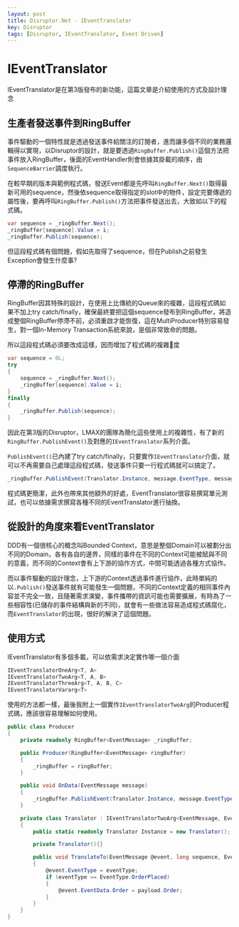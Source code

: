 ```yaml
---
layout: post
title: Disruptor.Net - IEventTranslator
key: Disruptor
tags: [Disruptor, IEventTranslator, Event Driven]
---
```

# IEventTranslator

IEventTranslator是在第3版發布的新功能，這篇文章是介紹使用的方式及設計理念

## 生產者發送事件到RingBuffer

事件驅動的一個特性就是透過發送事件給關注的訂閱者，進而讓多個不同的業務邏輯得以實現，以Disruptor的設計，就是要透過`RingBuffer.Publish()`這個方法把事件放入RingBuffer，後面的EventHandler則會依據其掛載的順序，由`SequenceBarrier`調度執行。

<!--more-->
在較早期的版本與範例程式碼，發送Event都是先呼叫`RingBuffer.Next()`取得最新可用的sequence，然後依sequence取得指定的slot中的物件，設定完要傳遞的屬性後，要再呼叫`RingBuffer.Publish()`方法把事件發送出去，大致如以下的程式碼。

```csharp
var sequence = _ringBuffer.Next();
_ringBuffer[sequence].Value = i;
_ringBuffer.Publish(sequence);
```

但這段程式碼有個問題，假如先取得了sequence，但在Publish之前發生Exception會發生什麼事?

## 停滯的RingBuffer

RingBuffer因其特殊的設計，在使用上比傳統的Queue來的複雜，這段程式碼如果不加上try catch/finally，確保最終要把這個sequence發布到RingBuffer，將造成整個RingBuffer停滯不前，必須重啟才能恢復，這在MultiProducer特別容易發生，對一個In-Memory Transaction系統來說，是個非常致命的問題。

所以這段程式碼必須要改成這樣，因而增加了程式碼的複雜度

```csharp
var sequence = 0L;
try
{
    sequence = _ringBuffer.Next();
    _ringBuffer[sequence].Value = i;
}
finally
{
    _ringBuffer.Publish(sequence);
}
```

因此在第3版的Disruptor，LMAX的團隊為簡化這些使用上的複雜性，有了新的`RingBuffer.PublishEvent()`及對應的`IEventTranslator`系列介面。

`PublishEvent()`已內建了try catch/finally，只要實作`IEventTranslator`介面，就可以不再需要自己處理這段程式碼，發送事件只要一行程式碼就可以搞定了。

```csharp
_ringBuffer.PublishEvent(Translator.Instance, message.EventType, message.EventData);
```

程式碼更簡潔，此外也帶來其他額外的好處，EventTranslator很容易撰寫單元測試，也可以依據需求撰寫各種不同的EventTranslator進行抽換。

## 從設計的角度來看EventTranslator

DDD有一個很核心的概念叫Bounded Context，意思是整個Domain可以被劃分出不同的Domain，各有各自的邊界，同樣的事件在不同的Context可能被賦與不同的意義，而不同的Context會有上下游的協作方式，中間可能透過各種方式協作。

而以事件驅動的設計理念，上下游的Context透過事件進行協作，此時單純的以`.Publish()`發送事件就有可能發生一個問題，不同的Context定義的相同事件內容並不完全一致，且隨著需求演變，事件攜帶的資訊可能也需要擴展，有時為了一些相容性(已儲存的事件結構與新的不同)，就會有一些做法容易造成程式碼腐化，而`EventTranslator`的出現，很好的解決了這個問題。

## 使用方式

IEventTranslator有多個多載，可以依需求決定實作哪一個介面

```csharp
IEventTranslatorOneArg<T, A>
IEventTranslatorTwoArg<T, A, B>
IEventTranslatorThreeArg<T, A, B, C>
IEventTranslatorVararg<T>
```

使用的方法都一樣，最後我附上一個實作`IEventTranslatorTwoArg`的Producer程式碼，應該很容易理解如何使用。

```csharp
public class Producer
{
    private readonly RingBuffer<EventMessage> _ringBuffer;

    public Producer(RingBuffer<EventMessage> ringBuffer)
    {
        _ringBuffer = ringBuffer;
    }

    public void OnData(EventMessage message)
    {
        _ringBuffer.PublishEvent(Translator.Instance, message.EventType, message.EventData);
    }

    private class Translator : IEventTranslatorTwoArg<EventMessage, EventType, PayloadInfo>
    {
        public static readonly Translator Instance = new Translator();

        private Translator(){}

        public void TranslateTo(EventMessage @event, long sequence, EventType eventType, PayloadInfo payload)
        {
            @event.EventType = eventType;
            if (eventType == EventType.OrderPlaced)
            {
                @event.EventData.Order = payload.Order;
            }
        }
    }
}
```
